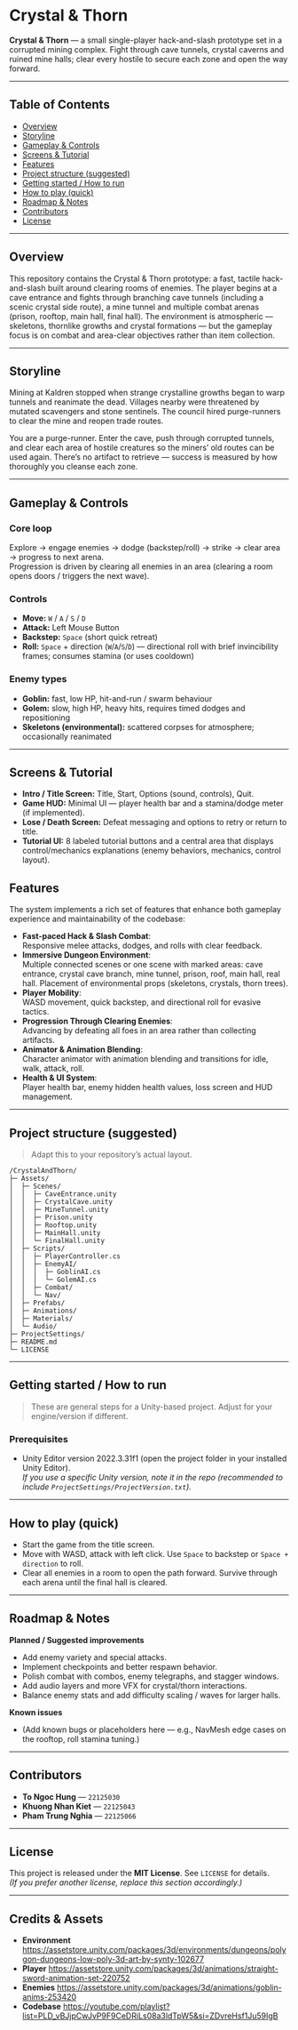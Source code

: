 
# Crystal & Thorn

**Crystal & Thorn** — a small single-player hack-and-slash prototype set in a corrupted mining complex. Fight through cave tunnels, crystal caverns and ruined mine halls; clear every hostile to secure each zone and open the way forward.

---

## Table of Contents
- [Overview](#overview)  
- [Storyline](#storyline)  
- [Gameplay & Controls](#gameplay--controls)  
- [Screens & Tutorial](#screens--tutorial)  
- [Features](#features)  
- [Project structure (suggested)](#project-structure-suggested)  
- [Getting started / How to run](#getting-started--how-to-run)  
- [How to play (quick)](#how-to-play-quick)  
- [Roadmap & Notes](#roadmap--notes)  
- [Contributors](#contributors)  
- [License](#license)  

---

## Overview
This repository contains the Crystal & Thorn prototype: a fast, tactile hack-and-slash built around clearing rooms of enemies. The player begins at a cave entrance and fights through branching cave tunnels (including a scenic crystal side route), a mine tunnel and multiple combat arenas (prison, rooftop, main hall, final hall). The environment is atmospheric — skeletons, thornlike growths and crystal formations — but the gameplay focus is on combat and area-clear objectives rather than item collection.

---

## Storyline
Mining at Kaldren stopped when strange crystalline growths began to warp tunnels and reanimate the dead. Villages nearby were threatened by mutated scavengers and stone sentinels. The council hired purge-runners to clear the mine and reopen trade routes.

You are a purge-runner. Enter the cave, push through corrupted tunnels, and clear each area of hostile creatures so the miners’ old routes can be used again. There’s no artifact to retrieve — success is measured by how thoroughly you cleanse each zone.

---

## Gameplay & Controls

### Core loop
Explore → engage enemies → dodge (backstep/roll) → strike → clear area → progress to next arena.  
Progression is driven by clearing all enemies in an area (clearing a room opens doors / triggers the next wave).

### Controls
- **Move:** `W` / `A` / `S` / `D`  
- **Attack:** Left Mouse Button  
- **Backstep:** `Space` (short quick retreat)  
- **Roll:** `Space` + direction (`W`/`A`/`S`/`D`) — directional roll with brief invincibility frames; consumes stamina (or uses cooldown)

### Enemy types
- **Goblin:** fast, low HP, hit-and-run / swarm behaviour  
- **Golem:** slow, high HP, heavy hits, requires timed dodges and repositioning  
- **Skeletons (environmental):** scattered corpses for atmosphere; occasionally reanimated

---

## Screens & Tutorial
- **Intro / Title Screen:** Title, Start, Options (sound, controls), Quit.  
- **Game HUD:** Minimal UI — player health bar and a stamina/dodge meter (if implemented).  
- **Lose / Death Screen:** Defeat messaging and options to retry or return to title.  
- **Tutorial UI:** 8 labeled tutorial buttons and a central area that displays control/mechanics explanations (enemy behaviors, mechanics, control layout).

## Features

The system implements a rich set of features that enhance both gameplay experience and maintainability of the codebase:

- **Fast-paced Hack & Slash Combat**:  
  Responsive melee attacks, dodges, and rolls with clear feedback.
- **Immersive Dungeon Environment**:  
  Multiple connected scenes or one scene with marked areas: cave entrance, crystal cave branch, mine tunnel, prison, roof, main hall, real hall. Placement of environmental props (skeletons, crystals, thorn trees).  
- **Player Mobility**:  
  WASD movement, quick backstep, and directional roll for evasive tactics.  
- **Progression Through Clearing Enemies**:  
  Advancing by defeating all foes in an area rather than collecting artifacts.  
- **Animator & Animation Blending**:  
  Character animator with animation blending and transitions for idle, walk, attack, roll.  
- **Health & UI System**:  
  Player health bar, enemy hidden health values, loss screen and HUD management.  

---

## Project structure (suggested)
> Adapt this to your repository’s actual layout.

```
/CrystalAndThorn/
├─ Assets/
│  ├─ Scenes/
│  │  ├─ CaveEntrance.unity
│  │  ├─ CrystalCave.unity
│  │  ├─ MineTunnel.unity
│  │  ├─ Prison.unity
│  │  ├─ Rooftop.unity
│  │  ├─ MainHall.unity
│  │  └─ FinalHall.unity
│  ├─ Scripts/
│  │  ├─ PlayerController.cs
│  │  ├─ EnemyAI/
│  │  │  ├─ GoblinAI.cs
│  │  │  └─ GolemAI.cs
│  │  ├─ Combat/
│  │  └─ Nav/
│  ├─ Prefabs/
│  ├─ Animations/
│  ├─ Materials/
│  └─ Audio/
├─ ProjectSettings/
├─ README.md
└─ LICENSE
```

---

## Getting started / How to run
> These are general steps for a Unity-based project. Adjust for your engine/version if different.

### Prerequisites
- Unity Editor version 2022.3.31f1 (open the project folder in your installed Unity Editor).  
  *If you use a specific Unity version, note it in the repo (recommended to include `ProjectSettings/ProjectVersion.txt`).*
---

## How to play (quick)
- Start the game from the title screen.  
- Move with WASD, attack with left click. Use `Space` to backstep or `Space + direction` to roll.  
- Clear all enemies in a room to open the path forward. Survive through each arena until the final hall is cleared.

---

## Roadmap & Notes
**Planned / Suggested improvements**
- Add enemy variety and special attacks.  
- Implement checkpoints and better respawn behavior.  
- Polish combat with combos, enemy telegraphs, and stagger windows.  
- Add audio layers and more VFX for crystal/thorn interactions.  
- Balance enemy stats and add difficulty scaling / waves for larger halls.

**Known issues**
- (Add known bugs or placeholders here — e.g., NavMesh edge cases on the rooftop, roll stamina tuning.)

---

## Contributors
- **To Ngoc Hung** — `22125030`  
- **Khuong Nhan Kiet** — `22125043`  
- **Pham Trung Nghia** — `22125066`

---

## License
This project is released under the **MIT License**. See `LICENSE` for details.  
*(If you prefer another license, replace this section accordingly.)*

---

## Credits & Assets
- **Environment** https://assetstore.unity.com/packages/3d/environments/dungeons/polygon-dungeons-low-poly-3d-art-by-synty-102677
- **Player** https://assetstore.unity.com/packages/3d/animations/straight-sword-animation-set-220752
- **Enemies** https://assetstore.unity.com/packages/3d/animations/goblin-anims-253420
- **Codebase** https://youtube.com/playlist?list=PLD_vBJjpCwJvP9F9CeDRiLs08a3ldTpW5&si=ZDvreHsf1Ju59IgB

